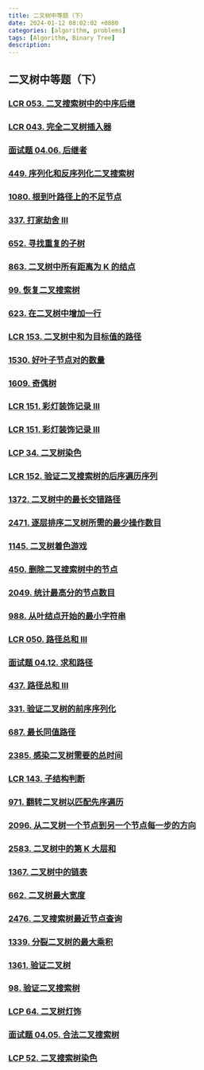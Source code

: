 ```yaml
---
title: 二叉树中等题（下）
date: 2024-01-12 08:02:02 +0800
categories: [algorithm, problems]
tags: [Algorithm, Binary Tree]
description: 
---
```



## 二叉树中等题（下）

### [LCR 053. 二叉搜索树中的中序后继](https://leetcode.cn/problems/P5rCT8/)



### [LCR 043. 完全二叉树插入器](https://leetcode.cn/problems/NaqhDT/)



### [面试题 04.06. 后继者](https://leetcode.cn/problems/successor-lcci/)



### [449. 序列化和反序列化二叉搜索树](https://leetcode.cn/problems/serialize-and-deserialize-bst/)



### [1080. 根到叶路径上的不足节点](https://leetcode.cn/problems/insufficient-nodes-in-root-to-leaf-paths/)



### [337. 打家劫舍 III](https://leetcode.cn/problems/house-robber-iii/)



### [652. 寻找重复的子树](https://leetcode.cn/problems/find-duplicate-subtrees/)



### [863. 二叉树中所有距离为 K 的结点](https://leetcode.cn/problems/all-nodes-distance-k-in-binary-tree/)



### [99. 恢复二叉搜索树](https://leetcode.cn/problems/recover-binary-search-tree/)



### [623. 在二叉树中增加一行](https://leetcode.cn/problems/add-one-row-to-tree/)



### [LCR 153. 二叉树中和为目标值的路径](https://leetcode.cn/problems/er-cha-shu-zhong-he-wei-mou-yi-zhi-de-lu-jing-lcof/)



### [1530. 好叶子节点对的数量](https://leetcode.cn/problems/number-of-good-leaf-nodes-pairs/)



### [1609. 奇偶树](https://leetcode.cn/problems/even-odd-tree/)



### [LCR 151. 彩灯装饰记录 III](https://leetcode.cn/problems/cong-shang-dao-xia-da-yin-er-cha-shu-iii-lcof/)



### [LCR 151. 彩灯装饰记录 III](https://leetcode.cn/problems/cong-shang-dao-xia-da-yin-er-cha-shu-iii-lcof/)



### [LCP 34. 二叉树染色](https://leetcode.cn/problems/er-cha-shu-ran-se-UGC/)



### [LCR 152. 验证二叉搜索树的后序遍历序列](https://leetcode.cn/problems/er-cha-sou-suo-shu-de-hou-xu-bian-li-xu-lie-lcof/)



### [1372. 二叉树中的最长交错路径](https://leetcode.cn/problems/longest-zigzag-path-in-a-binary-tree/)



### [2471. 逐层排序二叉树所需的最少操作数目](https://leetcode.cn/problems/minimum-number-of-operations-to-sort-a-binary-tree-by-level/)



### [1145. 二叉树着色游戏](https://leetcode.cn/problems/binary-tree-coloring-game/)



### [450. 删除二叉搜索树中的节点](https://leetcode.cn/problems/delete-node-in-a-bst/)



### [2049. 统计最高分的节点数目](https://leetcode.cn/problems/count-nodes-with-the-highest-score/)



### [988. 从叶结点开始的最小字符串](https://leetcode.cn/problems/smallest-string-starting-from-leaf/)



### [LCR 050. 路径总和 III](https://leetcode.cn/problems/6eUYwP/)



### [面试题 04.12. 求和路径](https://leetcode.cn/problems/paths-with-sum-lcci/)



### [437. 路径总和 III](https://leetcode.cn/problems/path-sum-iii/)



### [331. 验证二叉树的前序序列化](https://leetcode.cn/problems/verify-preorder-serialization-of-a-binary-tree/)



### [687. 最长同值路径](https://leetcode.cn/problems/longest-univalue-path/)



### [2385. 感染二叉树需要的总时间](https://leetcode.cn/problems/amount-of-time-for-binary-tree-to-be-infected/)



### [LCR 143. 子结构判断](https://leetcode.cn/problems/shu-de-zi-jie-gou-lcof/)



### [971. 翻转二叉树以匹配先序遍历](https://leetcode.cn/problems/flip-binary-tree-to-match-preorder-traversal/)



### [2096. 从二叉树一个节点到另一个节点每一步的方向](https://leetcode.cn/problems/step-by-step-directions-from-a-binary-tree-node-to-another/)



### [2583. 二叉树中的第 K 大层和](https://leetcode.cn/problems/kth-largest-sum-in-a-binary-tree/)



### [1367. 二叉树中的链表](https://leetcode.cn/problems/linked-list-in-binary-tree/)



### [662. 二叉树最大宽度](https://leetcode.cn/problems/maximum-width-of-binary-tree/)



### [2476. 二叉搜索树最近节点查询](https://leetcode.cn/problems/closest-nodes-queries-in-a-binary-search-tree/)



### [1339. 分裂二叉树的最大乘积](https://leetcode.cn/problems/maximum-product-of-splitted-binary-tree/)



### [1361. 验证二叉树](https://leetcode.cn/problems/validate-binary-tree-nodes/)



### [98. 验证二叉搜索树](https://leetcode.cn/problems/validate-binary-search-tree/)



### [LCP 64. 二叉树灯饰](https://leetcode.cn/problems/U7WvvU/)



### [面试题 04.05. 合法二叉搜索树](https://leetcode.cn/problems/legal-binary-search-tree-lcci/)



### [LCP 52. 二叉搜索树染色](https://leetcode.cn/problems/QO5KpG/)

